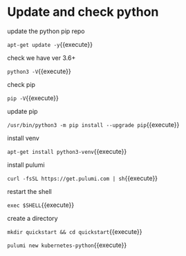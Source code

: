 # Update and check python

update the python pip repo

`apt-get update -y`{{execute}}

check we have ver 3.6+

`python3 -V`{{execute}}

check pip 

`pip -V`{{execute}}

update pip

`/usr/bin/python3 -m pip install --upgrade pip`{{execute}}

install venv

`apt-get install python3-venv`{{execute}}

install pulumi

`curl -fsSL https://get.pulumi.com | sh`{{execute}}

restart the shell

`exec $SHELL`{{execute}}

create a directory

`mkdir quickstart && cd quickstart`{{execute}}

`pulumi new kubernetes-python`{{execute}}
